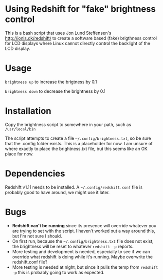 # Using Redshift for "fake" brightness control

This is a bash script that uses Jon Lund Steffensen's http://jonls.dk/redshift/ to create a software based (fake) brigthness control for LCD displays where Linux cannot directly control the backlight of the LCD display.

# Usage

`brightness up` to increase the brigtness by 0.1

`brightness down` to decrease the brightness by 0.1

# Installation

Copy the brightness script to somewhere in your path, such as `/usr/local/bin`

The script attempts to create a file `~/.config/brightness.txt`, so be sure that the .config folder exists. This is a placeholder for now. I am unsure of where exactly to place the brightness.txt file, but this seems like an OK place for now.

# Dependencies

Redshift v1.11 needs to be installed. A `~/.config/redshift.conf` file is probably good to have around, we might use it later.

# Bugs

* **Redshift can't be running** since its presence will override whatever you are trying to set with the script. I haven't worked out a way around this, but I'm not sure I should.
* On first run, because the `~/.config/brightness.txt` file does not exist, the brightness will be reset to whatever `redshift -p` reports.
* More testing and development is needed, especially to see if we can override what redshift is doing while it's running. Maybe overwrite the redshift.conf file?
* More testing is needed at night, but since it pulls the temp from `redshift -p` this is probably going to work as expected.
